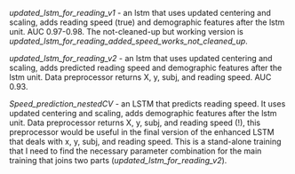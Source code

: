 *updated_lstm_for_reading_v1* - an lstm that uses updated centering and scaling, adds reading speed (true) and demographic features after the lstm unit. AUC 0.97-0.98. The not-cleaned-up but working version is *updated_lstm_for_reading_added_speed_works_not_cleaned_up*.

*updated_lstm_for_reading_v2* - an lstm that uses updated centering and scaling, adds predicted reading speed and demographic features after the lstm unit. Data preprocessor returns X, y, subj, and reading speed. AUC 0.93. 

*Speed_prediction_nestedCV* - an LSTM that predicts reading speed. It uses updated centering and scaling, adds demographic features after the lstm unit. Data preprocessor returns X, y, subj, and reading speed (!), this preprocessor would be useful in the final version of the enhanced LSTM that deals with x, y, subj, and reading speed.
This is a stand-alone training that I need to find the necessary parameter combination for the main training that joins two parts (*updated_lstm_for_reading_v2*).
